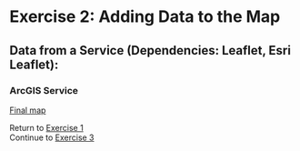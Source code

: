 # Exercise 2: Adding Data to the Map  

## Data from a Service (Dependencies: Leaflet, Esri Leaflet):  

### ArcGIS Service  
[Final map](http://geospatialem.github.io/getting-started-with-leaflet/Exercise2_Adding-Data/Final/Esri-Service/index.html)  

Return to [Exercise 1](Exercise_1.md)  
Continue to [Exercise 3](Exercise_3.md)  
